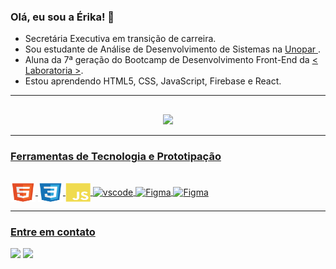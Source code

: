 ### Olá, eu sou a Érika! 👋

- Secretária Executiva em transição de carreira.
- Sou estudante de Análise de Desenvolvimento de Sistemas na [ Unopar ](https://www.unopar.com).
- Aluna da 7ª geração do Bootcamp de Desenvolvimento Front-End da [< Laboratoria >](https://www.laboratoria.la/br).
- Estou aprendendo HTML5, CSS, JavaScript, Firebase e React.

-----
##
<div align="center">
  <a href="https://github.com/erikakrause">
  <img height="180em" src="https://github-readme-stats.vercel.app/api?username=erikakrause&show_icons=true&theme=dracula&include_all_commits=true&count_private=true"/>
</div>

---
### Ferramentas de Tecnologia e Prototipação
  
<div style="display: inline_block"><br>
  <img title="HTML" align="center" alt="HTML" height="30" width="40" src="https://raw.githubusercontent.com/devicons/devicon/master/icons/html5/html5-original.svg">
  <img title="CSS"align="center" alt="CSS" height="30" width="40" src="https://raw.githubusercontent.com/devicons/devicon/master/icons/css3/css3-original.svg">
  <img title="Javscript" align="center" alt="Js" height="30" width="40" src="https://raw.githubusercontent.com/devicons/devicon/master/icons/javascript/javascript-plain.svg">
  <img title="VScode" align="center" alt="vscode" height="30" width="40" src="https://cdn.jsdelivr.net/gh/devicons/devicon/icons/vscode/vscode-original.svg" />
  <img title="Figma" align="center" alt="Figma" height="30" width="40" src="https://cdn.jsdelivr.net/gh/devicons/devicon/icons/figma/figma-original.svg" />
    <img title="Figma" align="center" alt="Figma" height="30" width="40" src="https://cdn.jsdelivr.net/gh/devicons/devicon/icons/react/react-original.svg"/>
</div>

---
### Entre em contato

<a href = "mailto:erika.kmoreno@gmail.com"><img src="https://img.shields.io/badge/-Gmail-%23333?style=for-the-badge&logo=gmail&logoColor=white" target="_blank"></a>
<a href="https://www.linkedin.com/in/erika-gkmoreno/" target="_blank"><img src="https://img.shields.io/badge/-LinkedIn-%230077B5?style=for-the-badge&logo=linkedin&logoColor=white" target="_blank"></a> 
